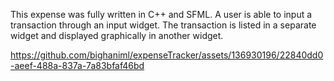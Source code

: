 This expense was fully written in C++ and SFML. A user is able to input a transaction
through an input widget. The transaction is listed in a separate widget and displayed
graphically in another widget.

https://github.com/bighaniml/expenseTracker/assets/136930196/22840dd0-aeef-488a-837a-7a83bfaf46bd


